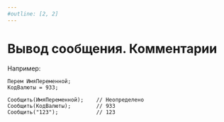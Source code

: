 ```yaml
---
#outline: [2, 2]
---
```


# Вывод сообщения. Комментарии

Например:

```1C:line-numbers
Перем ИмяПеременной;
КодВалюты = 933;

Сообщить(ИмяПеременной);    // Неопределено
Сообщить(КодВалюты);        // 933
Сообщить("123");            // 123
```
